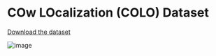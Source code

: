 # COw LOcalization (COLO) Dataset

[Download the dataset](https://github.com/Niche-Squad/COLO/releases/tag/v1.0.0)

![image](cover.jpg)

